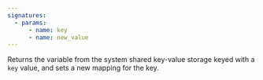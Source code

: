 ```yaml
---
signatures:
  - params:
      - name: key
      - name: new_value
---
```


Returns the variable from the system shared key-value storage keyed with a `key`
value, and sets a new mapping for the key.
